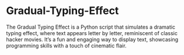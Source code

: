 # Gradual-Typing-Effect
 The Gradual Typing Effect is a Python script that simulates a dramatic typing effect, where text appears letter by letter, reminiscent of classic hacker movies. It’s a fun and engaging way to display text, showcasing programming skills with a touch of cinematic flair.

